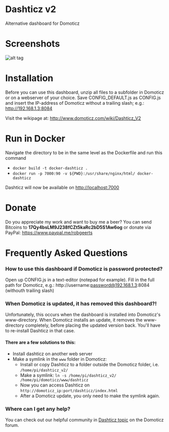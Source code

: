 # Dashticz v2
Alternative dashboard for Domoticz




# Screenshots
![alt tag](http://i.imgur.com/9DBcpNd.jpg)




# Installation
Before you can use this dashboard, unzip all files to a subfolder in Domoticz or on a webserver of your choice.
Save CONFIG_DEFAULT.js as CONFIG.js and insert the IP-address of Domoticz without a trailing slash; e.g.: http://192.168.1.3:8084


Visit the wikipage at: http://www.domoticz.com/wiki/Dashticz_V2

# Run in Docker
Navigate the directory to be in the same level as the Dockerfile and run this command
- `docker build -t docker-dashticz .`
- `docker run -p 7000:90 -v ${PWD}:/usr/share/nginx/html/ docker-dashticz`

Dashticz will now be available on [http://localhost:7000]()


# Donate
Do you appreciate my work and want to buy me a beer? You can send Bitcoins to <b>17Qy4bsLM9J238fCZt5kaRc2bD5S1Aw6og</b> or donate via PayPal: https://www.paypal.me/robgeerts




# Frequently Asked Questions

### How to use this dashboard if Domoticz is password protected?
Open up CONFIG.js in a text-editor (notepad for example).
Fill in the full path for Domoticz, e.g.: http://username:password@192.168.1.3:8084 (withouth trailing slash)

### When Domoticz is updated, it has removed this dashboard?!
Unfortunately, this occurs when the dashboard is installed into Domoticz's www-directory.
When Domoticz installs an update, it removes the www-directory completely, before placing the updated version back. 
You'll have to re-install Dashticz in that case.

#### There are a few solutions to this:
- Install dashticz on another web server
- Make a symlink in the `www` folder in Domoticz: 
  - Install or copy Dashticz to a folder outside the Domoticz folder, i.e. `/home/pi/dashticz_v2/`
  - Make a symlink: `ln -s /home/pi/dashticz_v2/ /home/pi/domoticz/www/dashticz`
  - Now you can access Dashticz on `http://domoticz_ip:port/dashticz/index.html`
  - After a Domoticz update, you only need to make the symlink again.

### Where can I get any help?
You can check out our helpful community in [Dashticz topic](https://www.domoticz.com/forum/viewtopic.php?f=8&t=16526) on the Domoticz forum.
